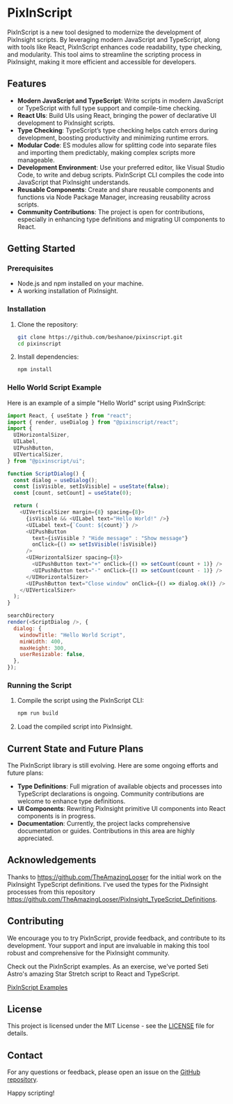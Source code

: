 # PixInScript

PixInScript is a new tool designed to modernize the development of PixInsight scripts. By leveraging modern JavaScript and TypeScript, along with tools like React, PixInScript enhances code readability, type checking, and modularity. This tool aims to streamline the scripting process in PixInsight, making it more efficient and accessible for developers.

## Features

- **Modern JavaScript and TypeScript**: Write scripts in modern JavaScript or TypeScript with full type support and compile-time checking.
- **React UIs**: Build UIs using React, bringing the power of declarative UI development to PixInsight scripts.
- **Type Checking**: TypeScript’s type checking helps catch errors during development, boosting productivity and minimizing runtime errors.
- **Modular Code**: ES modules allow for splitting code into separate files and importing them predictably, making complex scripts more manageable.
- **Development Environment**: Use your preferred editor, like Visual Studio Code, to write and debug scripts. PixInScript CLI compiles the code into JavaScript that PixInsight understands.
- **Reusable Components**: Create and share reusable components and functions via Node Package Manager, increasing reusability across scripts.
- **Community Contributions**: The project is open for contributions, especially in enhancing type definitions and migrating UI components to React.

## Getting Started

### Prerequisites

- Node.js and npm installed on your machine.
- A working installation of PixInsight.

### Installation

1. Clone the repository:
    ```sh
    git clone https://github.com/beshanoe/pixinscript.git
    cd pixinscript
    ```

2. Install dependencies:
    ```sh
    npm install
    ```

### Hello World Script Example

Here is an example of a simple "Hello World" script using PixInScript:

```javascript
import React, { useState } from "react";
import { render, useDialog } from "@pixinscript/react";
import {
  UIHorizontalSizer,
  UILabel,
  UIPushButton,
  UIVerticalSizer,
} from "@pixinscript/ui";

function ScriptDialog() {
  const dialog = useDialog();
  const [isVisible, setIsVisible] = useState(false);
  const [count, setCount] = useState(0);

  return (
    <UIVerticalSizer margin={8} spacing={8}>
      {isVisible && <UILabel text="Hello World!" />}
      <UILabel text={`Count: ${count}`} />
      <UIPushButton
        text={isVisible ? "Hide message" : "Show message"}
        onClick={() => setIsVisible(!isVisible)}
      />
      <UIHorizontalSizer spacing={8}>
        <UIPushButton text="+" onClick={() => setCount(count + 1)} />
        <UIPushButton text="-" onClick={() => setCount(count - 1)} />
      </UIHorizontalSizer>
      <UIPushButton text="Close window" onClick={() => dialog.ok()} />
    </UIVerticalSizer>
  );
}

searchDirectory
render(<ScriptDialog />, {
  dialog: {
    windowTitle: "Hello World Script",
    minWidth: 400,
    maxHeight: 300,
    userResizable: false,
  },
});

```

### Running the Script

1. Compile the script using the PixInScript CLI:
    ```sh
    npm run build
    ```

2. Load the compiled script into PixInsight.

## Current State and Future Plans

The PixInScript library is still evolving. Here are some ongoing efforts and future plans:

- **Type Definitions**: Full migration of available objects and processes into TypeScript declarations is ongoing. Community contributions are welcome to enhance type definitions.
- **UI Components**: Rewriting PixInsight primitive UI components into React components is in progress.
- **Documentation**: Currently, the project lacks comprehensive documentation or guides. Contributions in this area are highly appreciated.

## Acknowledgements

Thanks to https://github.com/TheAmazingLooser for the initial work on the PixInsight TypeScript definitions. I've used the types for the PixInsight processes from this repository https://github.com/TheAmazingLooser/PixInsight_TypeScript_Definitions.

## Contributing

We encourage you to try PixInScript, provide feedback, and contribute to its development. Your support and input are invaluable in making this tool robust and comprehensive for the PixInsight community.

Check out the PixInScript examples. As an exercise, we've ported Seti Astro's amazing Star Stretch script to React and TypeScript.

[PixInScript Examples](https://github.com/beshanoe/pixinscript/tree/master/examples)

## License

This project is licensed under the MIT License - see the [LICENSE](LICENSE) file for details.

## Contact

For any questions or feedback, please open an issue on the [GitHub repository](https://github.com/beshanoe/pixinscript).

Happy scripting!